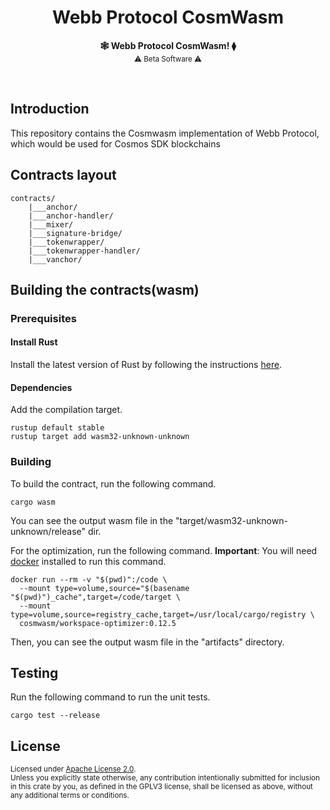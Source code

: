 <h1 align="center">Webb Protocol CosmWasm</h1>

<p align="center">
    <strong>🕸️  Webb Protocol CosmWasm!  ⧫</strong>
    <br />
    <sub> ⚠️ Beta Software ⚠️ </sub>
</p>

<br />

## Introduction  
This repository contains the Cosmwasm implementation of Webb Protocol, which would be used for Cosmos SDK blockchains   

## Contracts layout  
```
contracts/
    |___anchor/              
    |___anchor-handler/
    |___mixer/   
    |___signature-bridge/   
    |___tokenwrapper/   
    |___tokenwrapper-handler/   
    |___vanchor/   
```  

## Building the contracts(wasm)

### Prerequisites
#### Install Rust
Install the latest version of Rust by following the instructions [here](https://www.rust-lang.org/tools/install).  
#### Dependencies
Add the compilation target.
```
rustup default stable  
rustup target add wasm32-unknown-unknown
```

### Building
To build the contract, run the following command.
```
cargo wasm
```
You can see the output wasm file in the "target/wasm32-unknown-unknown/release" dir.

For the optimization, run the following command.
**Important**: You will need [docker](https://www.docker.com/) installed to run this command.  
```
docker run --rm -v "$(pwd)":/code \
  --mount type=volume,source="$(basename "$(pwd)")_cache",target=/code/target \
  --mount type=volume,source=registry_cache,target=/usr/local/cargo/registry \
  cosmwasm/workspace-optimizer:0.12.5
```
Then, you can see the output wasm file in the "artifacts" directory.

## Testing 
Run the following command to run the unit tests.  
```
cargo test --release
```

## License

<sup>
Licensed under <a href="LICENSE">Apache License 2.0</a>.
</sup>

<br/>

<sub>
Unless you explicitly state otherwise, any contribution intentionally submitted
for inclusion in this crate by you, as defined in the GPLV3 license, shall
be licensed as above, without any additional terms or conditions.
</sub>